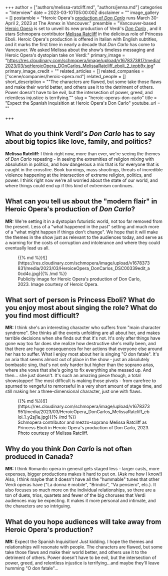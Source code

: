 +++
author = ["authors/melissa-ratcliff.md", "authors/jenna.md"]
categories = "Interview"
date = 2023-03-10T05:00:00Z
disclaimer = ""
image_gallery = []
postamble = "Heroic Opera's [production of _Don Carlo_](https://heroicopera.com/events/) runs March 30-April 2, 2023 at The Annex in Vancouver."
preamble = "Vancouver-based [Heroic Opera](/scene/companies/heroic-opera/) is set to unveil its new production of Verdi's [_Don Carlo_](https://heroicopera.com/events/) , and it stars Schmopera contributor [Melissa Ratcliff](/authors/melissa-ratcliff/) in the delicious role of Princess Eboli. Heroic Opera's production is offered in Italian with English subtitles, and it marks the first time in nearly a decade that _Don Carlo_ has come to Vancouver. We asked Melissa about the show's timeless messaging and Heroic Opera's dystopian take on Verdi:"
primary_image = "https://res.cloudinary.com/schmopera/image/upload/v1678373817/media/2023/03/sqHeroicOpera_DOnCarlos_MelissaRatcliff_eboli_2_tepb9x.jpg"
primary_image_credit = ""
related_articles = []
related_companies = ["scene/companies/heroic-opera.md"]
related_people = []
short_description = "\"The characters are flawed, but some take those flaws and make their world better, and others use it to the detriment of others. Power doesn't have to be evil, but the intersection of power, greed, and relentless injustice is terrifying.\""
slug = "heroic-operas-don-carlo"
title = "Expect the Spanish Inquisition at Heroic Opera's Don Carlo"
youtube_url = ""

+++
## What do you think Verdi's _Don Carlo_ has to say about big topics like love, family, and politics?

**Melissa Ratcliff:** I think right now, more than ever, we're seeing the themes of _Don Carlo_ repeating - in seeing the extremities of religion mixing with absolutism in politics, and how dangerous a mix that is for everyone that is caught in the crossfire. Book burnings, mass shootings, threats of incredible violence happening at the intersection of extreme religion, politics, and power. I think right now we're all worried about the state of our world, and where things could end up if this kind of extremism continues.

## What can you tell us about the "modern flair" in Heroic Opera's production of _Don Carlo_?

**MR:** We're setting it in a dystopian futuristic world, not too far removed from the present. Less of a "what happened in the past" setting and much more of a "what might happen if things don't change".  We hope that it will make the themes in the show just as relevant to the audiences today, and serve as a warning for the costs of corruption and intolerance and where they could eventually lead us all.

<figure data-type="image">{{% md %}}![](https://res.cloudinary.com/schmopera/image/upload/v1678373831/media/2023/03/HeroiceOpera_DonCarlos_DSC00339edit_a0cd4c.jpg){{% /md %}}

<figcaption>Publicity image for Heroic Opera's production of Don Carlo, 2023. Image courtesy of Heroic Opera.</figcaption>  
</figure>

## What sort of person is Princess Eboli? What do you enjoy most about singing the role? What do you find most difficult?

**MR:** I think she's an interesting character who suffers from "main character syndrome". She thinks all the events unfolding are all about her, and makes terrible decisions when she finds out that it's not. It's only after things have gone way too far does she realize how destructive she's really been, and that there are huge consequences for her actions that everyone else around her has to suffer. What I enjoy most about her is singing "O don fatale". It's an aria that seems almost out of place in the show - just an absolutely bombastic sing, that's not only harder but higher than the soprano arias, where she vows that she's going to fix everything she messed up. And then... she just doesn't. It's such an amazing piece though, a total showstopper! The most difficult is making those pivots - from carefree to spurned to vengeful to remorseful in a very short amount of stage time, and still making her a three-dimensional character, just one with flaws.

<figure data-type="image">{{% md %}}![](https://res.cloudinary.com/schmopera/image/upload/v1678373951/media/2023/03/HeroicOpera_DonCarlos_MelissaRatcliff_ebloi_1_y2sj1e.jpg){{% /md %}}

<figcaption>Schmopera contributor and mezzo-soprano Melissa Ratcliff as Princess Eboli in Heroic Opera's production of Don Carlo, 2023. Photo courtesy of Melissa Ratcliff.</figcaption>  
</figure>

## Why do you think _Don Carlo_ is not often produced in Canada?

**MR:** I think Romantic opera in general gets staged less - larger casts, more expenses, bigger productions makes it hard to put on. (Ask me how I know!) Also, I think maybe that it doesn't have all the "hummable" tunes that other Verdi operas have ("La donna è mobile", "Brindisi", "Va pensiero", etc.). It also focuses so much more on the individual relationships, so there are a ton of duets, trios, quartets and fewer of the big choruses that Verdi audiences may be expecting. It makes it more personal and intimate, and the characters are so intriguing.

## What do you hope audiences will take away from Heroic Opera's production?

**MR:** Expect the Spanish Inquisition! Just kidding. I hope the themes and relationships will resonate with people. The characters are flawed, but some take those flaws and make their world better, and others use it to the detriment of others. Power doesn't have to be evil, but the intersection of power, greed, and relentless injustice is terrifying...and maybe they'll leave humming "O don fatale"...